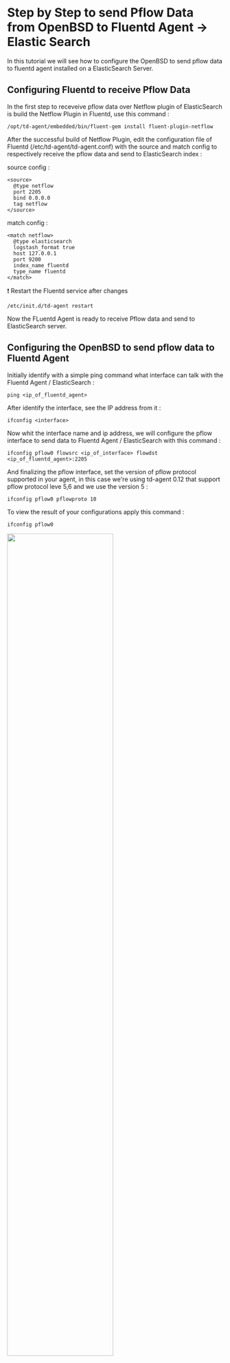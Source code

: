 Step by Step to send Pflow Data from OpenBSD to Fluentd Agent -> Elastic Search
==============================================================================

In this tutorial we will see how to configure the OpenBSD to send pflow data to fluentd agent installed on a ElasticSearch Server.


Configuring Fluentd to receive Pflow Data
------------------------------

In the first step to receveive pflow data over Netflow plugin of ElasticSearch is build the Netflow Plugin in Fluentd, use this command :

```
/opt/td-agent/embedded/bin/fluent-gem install fluent-plugin-netflow
```

After the successful build of Netflow Plugin, edit the configuration file of Fluentd (/etc/td-agent/td-agent.conf) with the source and match config to respectively receive the pflow data and send to ElasticSearch index :

source config :
```
<source>
  @type netflow
  port 2205
  bind 0.0.0.0
  tag netflow
</source>
```

match config :
```
<match netflow>
  @type elasticsearch
  logstash_format true
  host 127.0.0.1
  port 9200
  index_name fluentd
  type_name fluentd
</match>

```

:exclamation: Restart the Fluentd service after changes

```
/etc/init.d/td-agent restart
```

Now the FLuentd Agent is ready to receive Pflow data and send to ElasticSearch server.

Configuring the OpenBSD to send pflow data to Fluentd Agent
-----------------------

Initially identify with a simple ping command what interface can talk with the Fluentd Agent / ElasticSearch :

```
ping <ip_of_fluentd_agent>
```

After identify the interface, see the IP address from it :

```
ifconfig <interface>
```

Now whit the interface name and ip address, we will configure the pflow interface to send data to Fluentd Agent / ElasticSearch with this command :

```
ifconfig pflow0 flowsrc <ip_of_interface> flowdst <ip_of_fluentd_agent>:2205
```

And finalizing the pflow interface, set the version of pflow protocol supported in your agent, in this case we're using td-agent 0.12 that support pflow protocol leve 5,6 and we use the version 5 :

```
ifconfig pflow0 pflowproto 10
```

To view the result of your configurations apply this command :

```
ifconfig pflow0
```

<img src="https://github.com/alexfrosa/openbsd-pf-formula/raw/master/images/pflow0.png" width="70%" height="70%">

Testing the functionality of communication
-----------------------

To test if the configuration is OK, you can view the pflow data comming on fluentd agent with a simple tcpdump :

```
tcpdump -i <interface> src <ip_of_openbsd> and dst <ip_of_fluentd_agent> and port 2205
```

<img src="https://github.com/alexfrosa/openbsd-pf-formula/raw/master/images/tcpdump1.png" width="70%" height="70%">

You should view UDP packets comming naturally to your fluentd agent, now just check in your ElasticSearch if the data is comming to index configured on your match config (/etc/td-agent/td-agent.conf), in this case we use the Kibana as FrontEnd Dashboard to ElasticSearch and Discover tab we see the traffic comming from our OpenBSD :

<img src="https://github.com/alexfrosa/openbsd-pf-formula/raw/master/images/kibana1.png" width="70%" height="70%">
